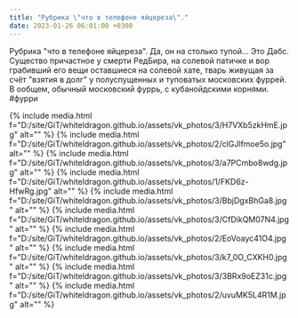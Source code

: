 ```yaml
---
title: "Рубрика \"что в телефоне яйцереза\"."
date: 2023-01-26 06:01:00 +0300
---
```


Рубрика "что в телефоне яйцереза".
Да, он на столько тупой...
Это Дабс. Существо причастное у смерти РедБира, на солевой патичке и вор грабивший его вещи оставшиеся на солевой хате, тварь живущая за счёт "взятия в долг" у полуспущенных и туповатых московских фуррей. В ообщем, обычный московский фуррь, с кубанойдскими корнями.
#фурри


{% include media.html f="D:/site/GiT/whiteldragon.github.io/assets/vk_photos/3/H7VXb5zkHmE.jpg" alt="" %}
{% include media.html f="D:/site/GiT/whiteldragon.github.io/assets/vk_photos/2/clGJlfmoe5o.jpg" alt="" %}
{% include media.html f="D:/site/GiT/whiteldragon.github.io/assets/vk_photos/3/a7PCmbo8wdg.jpg" alt="" %}
{% include media.html f="D:/site/GiT/whiteldragon.github.io/assets/vk_photos/1/FKD6z-HfwRg.jpg" alt="" %}
{% include media.html f="D:/site/GiT/whiteldragon.github.io/assets/vk_photos/3/BbjDgxBhGa8.jpg" alt="" %}
{% include media.html f="D:/site/GiT/whiteldragon.github.io/assets/vk_photos/3/CfDikQM07N4.jpg" alt="" %}
{% include media.html f="D:/site/GiT/whiteldragon.github.io/assets/vk_photos/2/EoVoayc41O4.jpg" alt="" %}
{% include media.html f="D:/site/GiT/whiteldragon.github.io/assets/vk_photos/3/k7_0O_CXKH0.jpg" alt="" %}
{% include media.html f="D:/site/GiT/whiteldragon.github.io/assets/vk_photos/3/3BRx9oEZ31c.jpg" alt="" %}
{% include media.html f="D:/site/GiT/whiteldragon.github.io/assets/vk_photos/2/uvuMK5L4R1M.jpg" alt="" %}

